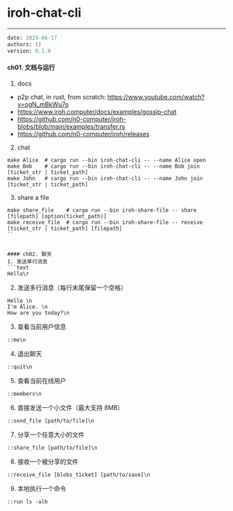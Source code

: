 # iroh-chat-cli
---
```meta
date: 2025-06-17
authors: []
version: 0.1.0
```


#### ch01. 文档与运行
1. docs
- p2p chat, in rust, from scratch: https://www.youtube.com/watch?v=ogN_mBkWu7o
- https://www.iroh.computer/docs/examples/gossip-chat
- https://github.com/n0-computer/iroh-blobs/blob/main/examples/transfer.rs
- https://github.com/n0-computer/iroh/releases

2. chat
```
make Alice  # cargo run --bin iroh-chat-cli -- --name Alice open
make Bob    # cargo run --bin iroh-chat-cli -- --name Bob join [ticket_str | ticket_path]
make John   # cargo run --bin iroh-chat-cli -- --name John join [ticket_str | ticket_path]
```

3. share a file
```
make share_file    # cargo run --bin iroh-share-file -- share [filepath] [option(ticket_path)]
make receive_file  # cargo run --bin iroh-share-file -- receive [ticket_str | ticket_path] [filepath]
``


#### ch02. 聊天
1. 发送单行消息
```text
Hello\r
```

2. 发送多行消息（每行末尾保留一个空格）
```
Hello \n
I'm Alice. \n
How are you today?\n
```

3. 查看当前用户信息
```
::me\n
```

4. 退出聊天
```
::quit\n
```

5. 查看当前在线用户
```
::members\n
```

6. 直接发送一个小文件（最大支持 8MB）
```
::send_file [path/to/file]\n
```

7. 分享一个任意大小的文件
```
::share_file [path/to/file]\n
```

8. 接收一个被分享的文件
```
::receive_file [blobs_ticket] [path/to/save]\n
```

9. 本地执行一个命令
```
::run ls -alh
```
